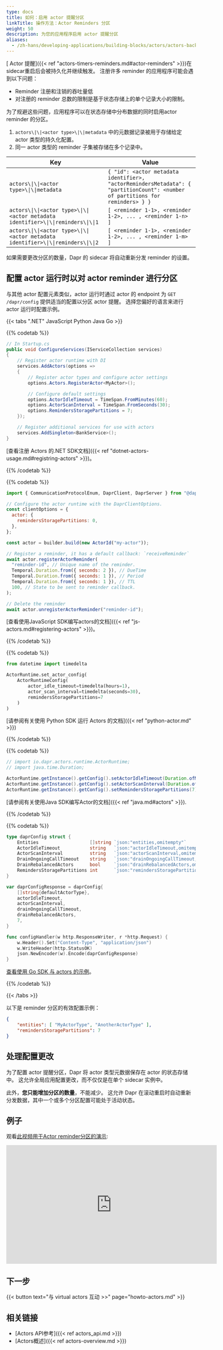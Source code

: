 ```yaml
---
type: docs
title: 如何：启用 actor 提醒分区
linkTitle: 操作方法：Actor Reminders 分区
weight: 50
description: 为您的应用程序启用 actor 提醒分区
aliases:
  - /zh-hans/developing-applications/building-blocks/actors/actors-background
---
```


[ Actor 提醒]({{< ref "actors-timers-reminders.md#actor-reminders" >}})在sidecar重启后会被持久化并继续触发。 注册许多 reminder 的应用程序可能会遇到以下问题：

- Reminder 注册和注销的吞吐量低
- 对注册的 reminder 总数的限制是基于状态存储上的单个记录大小的限制。

为了规避这些问题，应用程序可以在状态存储中分布数据的同时启用actor reminder 的分区。

1. `actors\|\|<actor type>\|\|metadata` 中的元数据记录被用于存储给定 actor 类型的持久化配置。
2. 同一 actor 类型的 reminder 子集被存储在多个记录中。

| Key                                                                               | Value                                                                                                                         |
| --------------------------------------------------------------------------------- | ----------------------------------------------------------------------------------------------------------------------------- |
| `actors\\|\\|<actor type>\\|\\|metadata`                                          | `{ "id": <actor metadata identifier>, "actorRemindersMetadata": { "partitionCount": <number of partitions for reminders> } }` |
| `actors\\|\\|<actor type>\\|\\|<actor metadata identifier>\\|\\|reminders\\|\\|1` | `[ <reminder 1-1>, <reminder 1-2>, ... , <reminder 1-n> ]`                                                                    |
| `actors\\|\\|<actor type>\\|\\|<actor metadata identifier>\\|\\|reminders\\|\\|2` | `[ <reminder 1-1>, <reminder 1-2>, ... , <reminder 1-m> ]`                                                                    |

如果需要更改分区的数量，Dapr 的 sidecar 将自动重新分发 reminder 的设置。

## 配置 actor 运行时以对 actor reminder 进行分区

与其他 actor 配置元素类似，actor 运行时通过 actor 的 endpoint 为 `GET /dapr/config` 提供适当的配置以分区 actor 提醒。 选择您偏好的语言来进行 actor 运行时配置示例。

{{< tabs ".NET" JavaScript Python Java Go >}}

{{% codetab %}}

<!--dotnet-->

```csharp
// In Startup.cs
public void ConfigureServices(IServiceCollection services)
{
    // Register actor runtime with DI
    services.AddActors(options =>
    {
        // Register actor types and configure actor settings
        options.Actors.RegisterActor<MyActor>();

        // Configure default settings
        options.ActorIdleTimeout = TimeSpan.FromMinutes(60);
        options.ActorScanInterval = TimeSpan.FromSeconds(30);
        options.RemindersStoragePartitions = 7;
    });

    // Register additional services for use with actors
    services.AddSingleton<BankService>();
}
```

[查看注册 Actors 的.NET SDK文档]({{< ref "dotnet-actors-usage.md#registring-actors" >}})。

{{% /codetab %}}

{{% codetab %}}

<!--javascript-->

```js
import { CommunicationProtocolEnum, DaprClient, DaprServer } from "@dapr/dapr";

// Configure the actor runtime with the DaprClientOptions.
const clientOptions = {
  actor: {
    remindersStoragePartitions: 0,
  },
};

const actor = builder.build(new ActorId("my-actor"));

// Register a reminder, it has a default callback: `receiveReminder`
await actor.registerActorReminder(
  "reminder-id", // Unique name of the reminder.
  Temporal.Duration.from({ seconds: 2 }), // DueTime
  Temporal.Duration.from({ seconds: 1 }), // Period
  Temporal.Duration.from({ seconds: 1 }), // TTL
  100, // State to be sent to reminder callback.
);

// Delete the reminder
await actor.unregisterActorReminder("reminder-id");
```

[查看使用JavaScript SDK编写actors的文档]({{< ref "js-actors.md#registering-actors" >}})。

{{% /codetab %}}

{{% codetab %}}

<!--python-->

```python
from datetime import timedelta

ActorRuntime.set_actor_config(
    ActorRuntimeConfig(
        actor_idle_timeout=timedelta(hours=1),
        actor_scan_interval=timedelta(seconds=30),
        remindersStoragePartitions=7
    )
)
```

[请参阅有关使用 Python SDK 运行 Actors 的文档]({{< ref "python-actor.md" >}})

{{% /codetab %}}

{{% codetab %}}

<!--java-->

```java
// import io.dapr.actors.runtime.ActorRuntime;
// import java.time.Duration;

ActorRuntime.getInstance().getConfig().setActorIdleTimeout(Duration.ofMinutes(60));
ActorRuntime.getInstance().getConfig().setActorScanInterval(Duration.ofSeconds(30));
ActorRuntime.getInstance().getConfig().setRemindersStoragePartitions(7);
```

[请参阅有关使用Java SDK编写Actor的文档]({{< ref "java.md#actors" >}}).

{{% /codetab %}}

{{% codetab %}}

<!--go-->

```go
type daprConfig struct {
	Entities                   []string `json:"entities,omitempty"`
	ActorIdleTimeout           string   `json:"actorIdleTimeout,omitempty"`
	ActorScanInterval          string   `json:"actorScanInterval,omitempty"`
	DrainOngoingCallTimeout    string   `json:"drainOngoingCallTimeout,omitempty"`
	DrainRebalancedActors      bool     `json:"drainRebalancedActors,omitempty"`
	RemindersStoragePartitions int      `json:"remindersStoragePartitions,omitempty"`
}

var daprConfigResponse = daprConfig{
	[]string{defaultActorType},
	actorIdleTimeout,
	actorScanInterval,
	drainOngoingCallTimeout,
	drainRebalancedActors,
	7,
}

func configHandler(w http.ResponseWriter, r *http.Request) {
	w.Header().Set("Content-Type", "application/json")
	w.WriteHeader(http.StatusOK)
	json.NewEncoder(w).Encode(daprConfigResponse)
}
```

[查看使用 Go SDK 与 actors 的示例](https://github.com/dapr/go-sdk/tree/main/examples/actor)。

{{% /codetab %}}

{{< /tabs >}}

以下是 reminder 分区的有效配置示例：

```json
{
	"entities": [ "MyActorType", "AnotherActorType" ],
	"remindersStoragePartitions": 7
}
```

## 处理配置更改

为了配置 actor 提醒分区，Dapr 将 actor 类型元数据保存在 actor 的状态存储中。 这允许全局应用配置更改，而不仅仅是在单个 sidecar 实例中。

此外，**您只能增加分区的数量**，不能减少。 这允许 Dapr 在滚动重启时自动重新分发数据，其中一个或多个分区配置可能处于活动状态。

## 例子

观看[此视频用于Actor reminder分区的演示](https://youtu.be/ZwFOEUYe1WA?t=1493):

<div class="embed-responsive embed-responsive-16by9">
<iframe width="560" height="315" src="https://www.youtube-nocookie.com/embed/ZwFOEUYe1WA?start=1495" title="YouTube video player" frameborder="0" allow="accelerometer; autoplay; clipboard-write; encrypted-media; gyroscope; picture-in-picture" allowfullscreen></iframe>

## 下一步

{{< button text="与 virtual actors 互动 >>" page="howto-actors.md" >}}

## 相关链接

- [Actors API参考]({{< ref actors_api.md >}})
- [Actors概述]({{< ref actors-overview.md >}})
